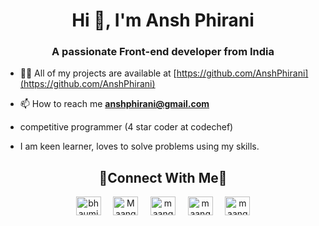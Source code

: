 <h1 align="center">Hi 👋, I'm Ansh Phirani</h1>
<h3 align="center">A passionate Front-end developer from India</h3>

- 👨‍💻 All of my projects are available at [https://github.com/AnshPhirani](https://github.com/AnshPhirani)

- 📫 How to reach me **anshphirani@gmail.com**
- competitive programmer (4 star coder at codechef)
- I am keen learner, loves to solve problems using my skills.

<h2 align="center">🤝Connect With Me🤝</h2>
<p align="center">
<a href="https://linkedin.com/in/anshphirani" target="blank"><img align="center" src="https://raw.githubusercontent.com/rahuldkjain/github-profile-readme-generator/master/src/images/icons/Social/linked-in-alt.svg" alt="bhaumik-maan-337158206" height="30" width="40" /></a>
&nbsp; &nbsp;
<a href="https://leetcode.com/anshphirani/" target="blank"><img align="center" src="https://raw.githubusercontent.com/rahuldkjain/github-profile-readme-generator/master/src/images/icons/Social/leet-code.svg" alt="Maango16" height="30" width="40" /></a>
&nbsp; &nbsp;
<a href="https://www.codechef.com/users/anshphirani" target="blank"><img align="center" src="https://cdn.jsdelivr.net/npm/simple-icons@3.1.0/icons/codechef.svg" alt="maango16" height="30" width="40" /></a>
&nbsp; &nbsp;
<a href="https://www.hackerrank.com/anshphirani" target="blank"><img align="center" src="https://raw.githubusercontent.com/rahuldkjain/github-profile-readme-generator/master/src/images/icons/Social/hackerrank.svg" alt="maango16" height="30" width="40" /></a>
&nbsp; &nbsp;
<a href="https://codeforces.com/profile/ansh6575" target="blank"><img align="center" src="https://cdn.jsdelivr.net/npm/simple-icons@3.0.1/icons/codeforces.svg" alt="maango16" height="30" width="40" /></a>
</p><br><br>
